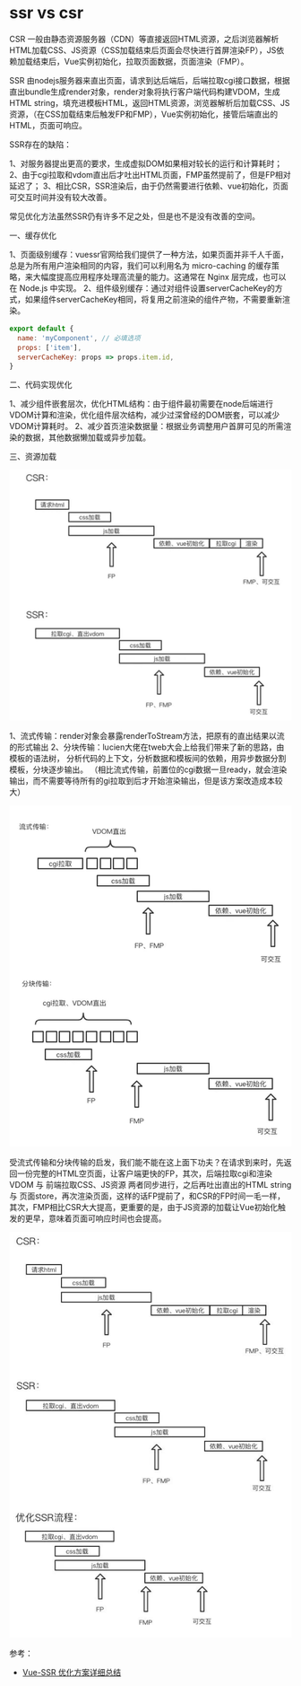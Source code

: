 # ssr vs csr

CSR 一般由静态资源服务器（CDN）等直接返回HTML资源，之后浏览器解析HTML加载CSS、JS资源（CSS加载结束后页面会尽快进行首屏渲染FP），JS依赖加载结束后，Vue实例初始化，拉取页面数据，页面渲染（FMP）。

SSR 由nodejs服务器来直出页面，请求到达后端后，后端拉取cgi接口数据，根据直出bundle生成render对象，render对象将执行客户端代码构建VDOM，生成HTML string，填充进模板HTML，返回HTML资源，浏览器解析后加载CSS、JS资源，（在CSS加载结束后触发FP和FMP），Vue实例初始化，接管后端直出的HTML，页面可响应。

SSR存在的缺陷：

1、对服务器提出更高的要求，生成虚拟DOM如果相对较长的运行和计算耗时；
2、由于cgi拉取和vdom直出后才吐出HTML页面，FMP虽然提前了，但是FP相对延迟了；
3、相比CSR，SSR渲染后，由于仍然需要进行依赖、vue初始化，页面可交互时间并没有较大改善。

常见优化方法虽然SSR仍有许多不足之处，但是也不是没有改善的空间。

一、缓存优化

1、页面级别缓存：vuessr官网给我们提供了一种方法，如果页面并非千人千面，总是为所有用户渲染相同的内容，我们可以利用名为 micro-caching 的缓存策略，来大幅度提高应用程序处理高流量的能力。这通常在 Nginx 层完成，也可以在 Node.js 中实现。
2、组件级别缓存：通过对组件设置serverCacheKey的方式，如果组件serverCacheKey相同，将复用之前渲染的组件产物，不需要重新渲染。

```js
export default {
  name: 'myComponent', // 必填选项
  props: ['item'],
  serverCacheKey: props => props.item.id,
}
```

二、代码实现优化

1、减少组件嵌套层次，优化HTML结构：由于组件最初需要在node后端进行VDOM计算和渲染，优化组件层次结构，减少过深曾经的DOM嵌套，可以减少VDOM计算耗时。
2、减少首页渲染数据量：根据业务调整用户首屏可见的所需渲染的数据，其他数据懒加载或异步加载。

三、资源加载

![资源加载时序图](./img/ssr-vs-csr-shixutu.jpg)

1、流式传输：render对象会暴露renderToStream方法，把原有的直出结果以流的形式输出
2、分块传输：lucien大佬在tweb大会上给我们带来了新的思路，由模板的语法树， 分析代码的上下文，分析数据和模板间的依赖，用异步数据分割模板，分块逐步输出。
（相比流式传输，前置位的cgi数据一旦ready，就会渲染输出，而不需要等待所有的gi拉取到后才开始渲染输出，但是该方案改造成本较大）

![资源加载分块传输](./img/ssr-vs-csr-fenkuai.jpg)

受流式传输和分块传输的启发，我们能不能在这上面下功夫？在请求到来时，先返回一份完整的HTML空页面，让客户端更快的FP，其次，后端拉取cgi和渲染VDOM 与 前端拉取CSS、JS资源 两者同步进行，之后再吐出直出的HTML string 与 页面store，再次渲染页面，这样的话FP提前了，和CSR的FP时间一毛一样，其次，FMP相比CSR大大提高，更重要的是，由于JS资源的加载让Vue初始化触发的更早，意味着页面可响应时间也会提高。

![最终优化方案](./img/ssr-vs-csr-youhua.jpg)

参考：

- [Vue-SSR 优化方案详细总结](https://zhuanlan.zhihu.com/p/93199714)
